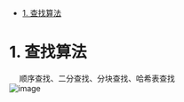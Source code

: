 
<!-- TOC -->

- [1. 查找算法](#1-查找算法)

<!-- /TOC -->



# 1. 查找算法  
<!--
三款经典的查找算法
https://mp.weixin.qq.com/s/3RvYUaAL8xAQQvT88WAJ7g
-->
&emsp; 顺序查找、二分查找、分块查找、哈希表查找  
![image](https://gitee.com/wt1814/pic-host/raw/master/algorithm/function-32.png)  


